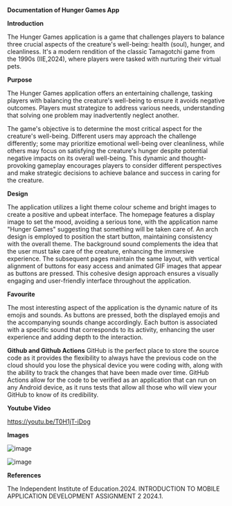 **Documentation of Hunger Games App**

**Introduction**

The Hunger Games application is a game that challenges players to balance three crucial aspects of the creature's well-being: health (soul), hunger, and cleanliness. It's a modern rendition of the classic Tamagotchi game from the 1990s (IIE,2024), where players were tasked with nurturing their virtual pets.

**Purpose**

The Hunger Games application offers an entertaining challenge, tasking players with balancing the creature's well-being to ensure it avoids negative outcomes. Players must strategize to address various needs, understanding that solving one problem may inadvertently neglect another.

The game's objective is to determine the most critical aspect for the creature's well-being. Different users may approach the challenge differently; some may prioritize emotional well-being over cleanliness, while others may focus on satisfying the creature's hunger despite potential negative impacts on its overall well-being.
This dynamic and thought-provoking gameplay encourages players to consider different perspectives and make strategic decisions to achieve balance and success in caring for the creature.

**Design**

The application utilizes a light theme colour scheme and bright images to create a positive and upbeat interface. The homepage features a display image to set the mood, avoiding a serious tone, with the application name "Hunger Games" suggesting that something will be taken care of. An arch design is employed to position the start button, maintaining consistency with the overall theme.
The background sound complements the idea that the user must take care of the creature, enhancing the immersive experience. The subsequent pages maintain the same layout, with vertical alignment of buttons for easy access and animated GIF images that appear as buttons are pressed. This cohesive design approach ensures a visually engaging and user-friendly interface throughout the application.



**Favourite**

The most interesting aspect of the application is the dynamic nature of its emojis and sounds. As buttons are pressed, both the displayed emojis and the accompanying sounds change accordingly. Each button is associated with a specific sound that corresponds to its activity, enhancing the user experience and adding depth to the interaction.

**Github and Github Actions**
GitHub is the perfect place to store the source code as it provides the flexibility to always have the previous code on the cloud should you lose the physical device you were coding with, along with the ability to track the changes that have been made over time. GitHub Actions allow for the code to be verified as an application that can run on any Android device, as it runs tests that allow all those who will view your GitHub to know of its credibility.

**Youtube Video**

https://youtu.be/T0H1jT-iDog


**Images**

![image](https://github.com/LungeloNgcemu/Kotlin-Hunger-Games/assets/141605197/1b08a15e-2475-4bbe-b799-fbee641e3728)


![image](https://github.com/LungeloNgcemu/Kotlin-Hunger-Games/assets/141605197/d0695f04-b03b-4435-a175-b54956aca256)


  
**References**

The Independent Institute of Education.2024. INTRODUCTION TO MOBILE APPLICATION DEVELOPMENT ASSIGNMENT 2 2024.1.


